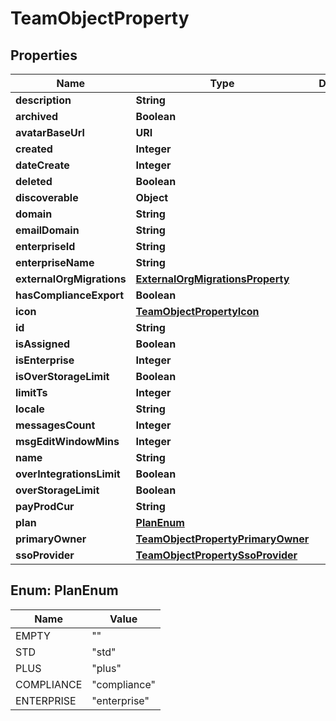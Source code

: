 

# TeamObjectProperty


## Properties

| Name | Type | Description | Notes |
|------------ | ------------- | ------------- | -------------|
|**description** | **String** |  |  [optional] |
|**archived** | **Boolean** |  |  [optional] |
|**avatarBaseUrl** | **URI** |  |  [optional] |
|**created** | **Integer** |  |  [optional] |
|**dateCreate** | **Integer** |  |  [optional] |
|**deleted** | **Boolean** |  |  [optional] |
|**discoverable** | **Object** |  |  [optional] |
|**domain** | **String** |  |  |
|**emailDomain** | **String** |  |  |
|**enterpriseId** | **String** |  |  [optional] |
|**enterpriseName** | **String** |  |  [optional] |
|**externalOrgMigrations** | [**ExternalOrgMigrationsProperty**](ExternalOrgMigrationsProperty.md) |  |  [optional] |
|**hasComplianceExport** | **Boolean** |  |  [optional] |
|**icon** | [**TeamObjectPropertyIcon**](TeamObjectPropertyIcon.md) |  |  |
|**id** | **String** |  |  |
|**isAssigned** | **Boolean** |  |  [optional] |
|**isEnterprise** | **Integer** |  |  [optional] |
|**isOverStorageLimit** | **Boolean** |  |  [optional] |
|**limitTs** | **Integer** |  |  [optional] |
|**locale** | **String** |  |  [optional] |
|**messagesCount** | **Integer** |  |  [optional] |
|**msgEditWindowMins** | **Integer** |  |  [optional] |
|**name** | **String** |  |  |
|**overIntegrationsLimit** | **Boolean** |  |  [optional] |
|**overStorageLimit** | **Boolean** |  |  [optional] |
|**payProdCur** | **String** |  |  [optional] |
|**plan** | [**PlanEnum**](#PlanEnum) |  |  [optional] |
|**primaryOwner** | [**TeamObjectPropertyPrimaryOwner**](TeamObjectPropertyPrimaryOwner.md) |  |  [optional] |
|**ssoProvider** | [**TeamObjectPropertySsoProvider**](TeamObjectPropertySsoProvider.md) |  |  [optional] |



## Enum: PlanEnum

| Name | Value |
|---- | -----|
| EMPTY | &quot;&quot; |
| STD | &quot;std&quot; |
| PLUS | &quot;plus&quot; |
| COMPLIANCE | &quot;compliance&quot; |
| ENTERPRISE | &quot;enterprise&quot; |



